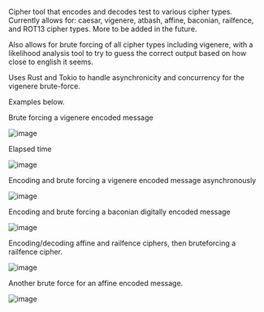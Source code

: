 Cipher tool that encodes and decodes test to various cipher types. 
Currently allows for: 
caesar, vigenere, atbash, affine, baconian, railfence, and ROT13 cipher types. More to be added in the future.

Also allows for brute forcing of all cipher types including vigenere, with a likelihood analysis tool to try to guess the correct output based on how close to english it seems. 

Uses Rust and Tokio to handle asynchronicity and concurrency for the vigenere brute-force.

Examples below.



Brute forcing a vigenere encoded message

![image](https://github.com/LaineySG/cipher_toy/assets/106799436/3efbe019-87e5-4067-a08f-9ca9da66ab7b)



Elapsed time

![image](https://github.com/LaineySG/cipher_toy/assets/106799436/0f68826f-b2b9-48c8-a246-8d6ac9b0e07d)



Encoding and brute forcing a vigenere encoded message asynchronously

![image](https://github.com/LaineySG/cipher_toy/assets/106799436/e6f87b67-b38b-4f26-a6a4-1e6880db67d0)



Encoding and brute forcing a baconian digitally encoded message

![image](https://github.com/LaineySG/cipher_toy/assets/106799436/0bd947c7-c4f8-4e5d-81cf-90c4f19af38d)



Encoding/decoding affine and railfence ciphers, then bruteforcing a railfence cipher.

![image](https://github.com/LaineySG/cipher_toy/assets/106799436/d2897429-7791-4e8e-addb-24fde92ae467)



Another brute force for an affine encoded message.

![image](https://github.com/LaineySG/cipher_toy/assets/106799436/eb7ca607-aa3e-4426-9429-ef3f387ecfe0)

